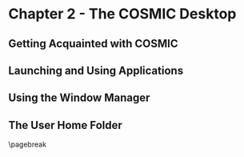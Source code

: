 # Chapter 2 - The COSMIC Desktop

## Getting Acquainted with COSMIC

## Launching and Using Applications

## Using the Window Manager

## The User Home Folder

\pagebreak
